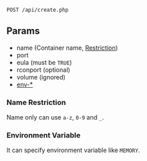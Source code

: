 ```
POST /api/create.php
```

## Params
- name (Container name, [Restriction](#Name-Restriction))
- port 
- eula (must be `TRUE`)
- rconport (optional)
- volume (ignored)
- [env-*](#Environment-Variable)

### Name Restriction
Name only can use `a-z`, `0-9` and `_`.

### Environment Variable
It can specify environment variable like `MEMORY`.